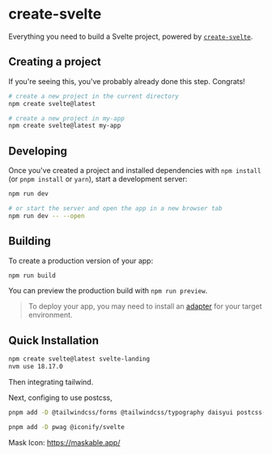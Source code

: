 # create-svelte

Everything you need to build a Svelte project, powered by [`create-svelte`](https://github.com/sveltejs/kit/tree/main/packages/create-svelte).

## Creating a project

If you're seeing this, you've probably already done this step. Congrats!

```bash
# create a new project in the current directory
npm create svelte@latest

# create a new project in my-app
npm create svelte@latest my-app
```

## Developing

Once you've created a project and installed dependencies with `npm install` (or `pnpm install` or `yarn`), start a development server:

```bash
npm run dev

# or start the server and open the app in a new browser tab
npm run dev -- --open
```

## Building

To create a production version of your app:

```bash
npm run build
```

You can preview the production build with `npm run preview`.

> To deploy your app, you may need to install an [adapter](https://kit.svelte.dev/docs/adapters) for your target environment.

## Quick Installation

```bash
npm create svelte@latest svelte-landing
nvm use 18.17.0
```
Then integrating tailwind.

Next, configing to use postcss,

```bash
pnpm add -D @tailwindcss/forms @tailwindcss/typography daisyui postcss-load-config svelte-preprocess
```

```bash
pnpm add -D pwag @iconify/svelte
```

Mask Icon: https://maskable.app/